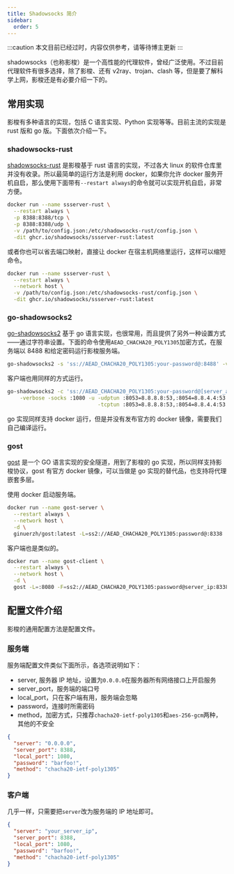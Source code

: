 ```yaml
---
title: Shadowsocks 简介
sidebar:
  order: 5
---
```


:::caution
本文目前已经过时，内容仅供参考，请等待博主更新
:::

shadowsocks（也称影梭）是一个高性能的代理软件，曾经广泛使用。不过目前代理软件有很多选择，除了影梭、还有 v2ray、trojan、clash 等，但是要了解科学上网，影梭还是有必要介绍一下的。

## 常用实现

影梭有多种语言的实现，包括 C 语言实现、Python 实现等等。目前主流的实现是 rust 版和 go 版。下面依次介绍一下。

### shadowsocks-rust

[shadowsocks-rust](https://github.com/shadowsocks/shadowsocks-rust) 是影梭基于 rust 语言的实现，不过各大 linux 的软件仓库里并没有收录。所以最简单的运行方法是利用 docker，如果你允许 docker 服务开机自启，那么使用下面带有`--restart always`的命令就可以实现开机自启，非常方便。

```sh
docker run --name ssserver-rust \
  --restart always \
  -p 8388:8388/tcp \
  -p 8388:8388/udp \
  -v /path/to/config.json:/etc/shadowsocks-rust/config.json \
  -dit ghcr.io/shadowsocks/ssserver-rust:latest
```

或者你也可以省去端口映射，直接让 docker 在宿主机网络里运行，这样可以缩短命令。

```sh
docker run --name ssserver-rust \
  --restart always \
  --network host \
  -v /path/to/config.json:/etc/shadowsocks-rust/config.json \
  -dit ghcr.io/shadowsocks/ssserver-rust:latest
```

### go-shadowsocks2

[go-shadowsocks2](https://github.com/shadowsocks/go-shadowsocks2) 基于 go 语言实现，也很常用，而且提供了另外一种设置方式——通过字符串设置。下面的命令使用`AEAD_CHACHA20_POLY1305`加密方式，在服务端以 8488 和给定密码运行影梭服务端。

```sh
go-shadowsocks2 -s 'ss://AEAD_CHACHA20_POLY1305:your-password@:8488' -verbose
```

客户端也用同样的方式运行。

```sh
go-shadowsocks2 -c 'ss://AEAD_CHACHA20_POLY1305:your-password@[server_address]:8488' \
    -verbose -socks :1080 -u -udptun :8053=8.8.8.8:53,:8054=8.8.4.4:53 \
                             -tcptun :8053=8.8.8.8:53,:8054=8.8.4.4:53
```

go 实现同样支持 docker 运行，但是并没有发布官方的 docker 镜像，需要我们自己编译运行。

### gost

[gost](https://github.com/ginuerzh/gost) 是一个 GO 语言实现的安全隧道，用到了影梭的 go 实现，所以同样支持影梭协议，gost 有官方 docker 镜像，可以当做是 go 实现的替代品，也支持将代理嵌套多层。

使用 docker 启动服务端。

```sh
docker run --name gost-server \
  --restart always \
  --network host \
  -d \
  ginuerzh/gost:latest -L=ss2://AEAD_CHACHA20_POLY1305:password@:8338
```

客户端也是类似的。

```sh
docker run --name gost-client \
  --restart always \
  --network host \
  -d \
  gost -L=:8080 -F=ss2://AEAD_CHACHA20_POLY1305:password@server_ip:8338
```

## 配置文件介绍

影梭的通用配置方法是配置文件。

### 服务端

服务端配置文件类似下面所示，各选项说明如下：

- server, 服务器 IP 地址，设置为`0.0.0.0`在服务器所有网络接口上开启服务
- server_port，服务端的端口号
- local_port，只在客户端有用，服务端会忽略
- password，连接时所需密码
- method，加密方式，只推荐`chacha20-ietf-poly1305`和`aes-256-gcm`两种，其他的不安全

```json
{
  "server": "0.0.0.0",
  "server_port": 8388,
  "local_port": 1080,
  "password": "barfoo!",
  "method": "chacha20-ietf-poly1305"
}
```

### 客户端

几乎一样，只需要把`server`改为服务端的 IP 地址即可。

```json
{
  "server": "your_server_ip",
  "server_port": 8388,
  "local_port": 1080,
  "password": "barfoo!",
  "method": "chacha20-ietf-poly1305"
}
```
